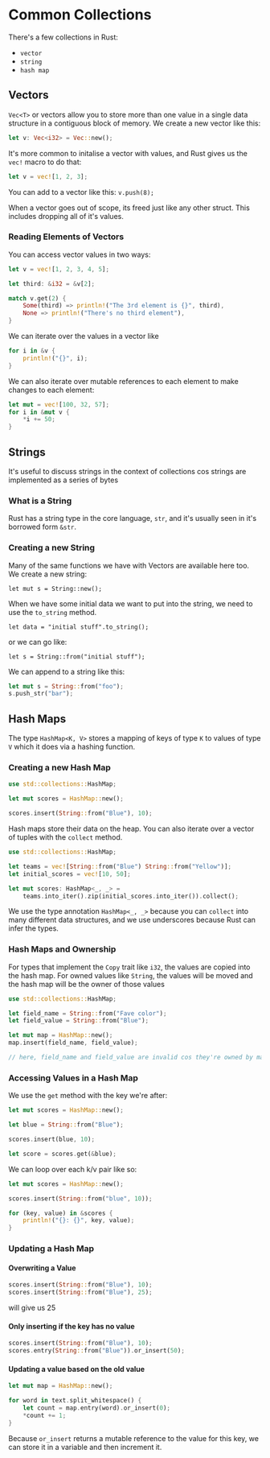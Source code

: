 # Common Collections

There's a few collections in Rust:

- `vector`
- `string`
- `hash map`

## Vectors

`Vec<T>` or vectors allow you to store more than one value in a single data structure in a contiguous block of memory. We create a new vector like this:

```rust
let v: Vec<i32> = Vec::new();
```

It's more common to initalise a vector with values, and Rust gives us the `vec!` macro to do that:

```rust
let v = vec![1, 2, 3];
```

You can add to a vector like this: `v.push(8);`

When a vector goes out of scope, its freed just like any other struct. This includes dropping all of it's values.

### Reading Elements of Vectors

You can access vector values in two ways:

```rust
let v = vec![1, 2, 3, 4, 5];

let third: &i32 = &v[2];

match v.get(2) {
    Some(third) => println!("The 3rd element is {}", third),
    None => println!("There's no third element"),
}
```

We can iterate over the values in a vector like

```rust
for i in &v {
    println!("{}", i);
}
```

We can also iterate over mutable references to each element to make changes to each element:

```rust
let mut = vec![100, 32, 57];
for i in &mut v {
    *i += 50;
}
```

## Strings

It's useful to discuss strings in the context of collections cos strings are implemented as a series of bytes

### What is a String

Rust has a string type in the core language, `str`, and it's usually seen in it's borrowed form `&str`.

### Creating a new String

Many of the same functions we have with Vectors are available here too. We create a new string:

`let mut s = String::new();`

When we have some initial data we want to put into the string, we need to use the `to_string` method.

`let data = "initial stuff".to_string();`

or we can go like:

`let s = String::from("initial stuff");`

We can append to a string like this:

```rust
let mut s = String::from("foo");
s.push_str("bar");
```

## Hash Maps

The type `HashMap<K, V>` stores a mapping of keys of type `K` to values of type `V` which it does via a hashing function.

### Creating a new Hash Map

```rust
use std::collections::HashMap;

let mut scores = HashMap::new();

scores.insert(String::from("Blue"), 10);
```

Hash maps store their data on the heap. You can also iterate over a vector of tuples with the `collect` method.

```rust
use std::collections::HashMap;

let teams = vec![String::from("Blue") String::from("Yellow")];
let initial_scores = vec![10, 50];

let mut scores: HashMap<_, _> =
    teams.into_iter().zip(initial_scores.into_iter()).collect();
```

We use the type annotation `HashMap<_, _>` because you can `collect` into many different data structures, and we use underscores because Rust can infer the types.

### Hash Maps and Ownership

For types that implement the `Copy` trait like `i32`, the values are copied into the hash map. For owned values like `String`, the values will be moved and the hash map will be the owner of those values

```rust
use std::collections::HashMap;

let field_name = String::from("Fave color");
let field_value = String::from("Blue");

let mut map = HashMap::new();
map.insert(field_name, field_value);

// here, field_name and field_value are invalid cos they're owned by map.
```

### Accessing Values in a Hash Map

We use the `get` method with the key we're after:

```rust
let mut scores = HashMap::new();

let blue = String::from("Blue");

scores.insert(blue, 10);

let score = scores.get(&blue);
```

We can loop over each k/v pair like so:

```rust
let mut scores = HashMap::new();

scores.insert(String::from("blue", 10));

for (key, value) in &scores {
    println!("{}: {}", key, value);
}
```

### Updating a Hash Map

#### Overwriting a Value

```rust
scores.insert(String::from("Blue"), 10);
scores.insert(String::from("Blue"), 25);
```

will give us 25

#### Only inserting if the key has no value

```rust
scores.insert(String::from("Blue"), 10);
scores.entry(String::from("Blue")).or_insert(50);
```

#### Updating a value based on the old value

```rust
let mut map = HashMap::new();

for word in text.split_whitespace() {
    let count = map.entry(word).or_insert(0);
    *count += 1;
}
```

Because `or_insert` returns a mutable reference to the value for this key, we can store it in a variable and then increment it.
